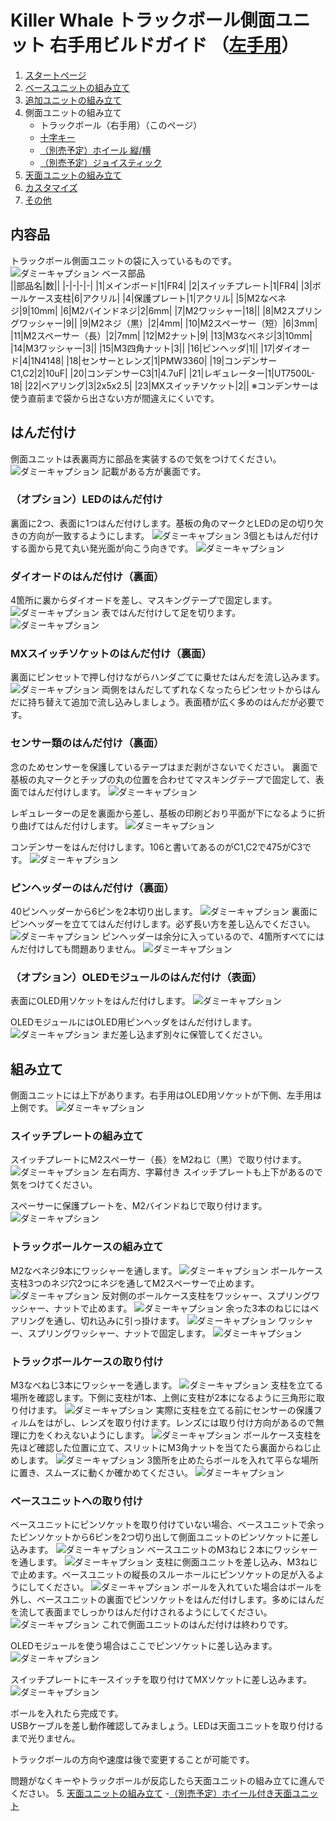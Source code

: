 # Killer Whale トラックボール側面ユニット 右手用ビルドガイド （[左手用](../左手用/側面ユニット_トラックボール.md)）

1. [スタートページ](../README.md)
2. [ベースユニットの組み立て](../右手用/2_ベースユニット.md)
3. [追加ユニットの組み立て](../右手用/3_追加ユニット.md)
4. 側面ユニットの組み立て
   - トラックボール（右手用）（このページ）
   - [十字キー](../右手用/4_側面ユニット_十字キー.md)
   - [（別売予定）ホイール 縦/横](../右手用/4_側面ユニット_ホイール.md)
   - [（別売予定）ジョイスティック](../右手用/4_側面ユニット_ジョイスティック.md)
5.  [天面ユニットの組み立て](../右手用/5_天面ユニット.md)
6. [カスタマイズ](../右手用/6_カスタマイズ.md)
7. [その他](../右手用/7_その他.md)

## 内容品
トラックボール側面ユニットの袋に入っているものです。
![ダミーキャプション ベース部品](../img/IMG_.jpeg)  
||部品名|数||
|-|-|-|-|
|1|メインボード|1|FR4|
|2|スイッチプレート|1|FR4|
|3|ボールケース支柱|6|アクリル|
|4|保護プレート|1|アクリル|
|5|M2なべネジ|9|10mm|
|6|M2バインドネジ|2|6mm|
|7|M2ワッシャー|18||
|8|M2スプリングワッシャー|9||
|9|M2ネジ（黒）|2|4mm|
|10|M2スペーサー（短）|6|3mm|
|11|M2スペーサー（長）|2|7mm|
|12|M2ナット|9|
|13|M3なべネジ|3|10mm|
|14|M3ワッシャー|3||
|15|M3四角ナット|3||
|16|ピンヘッダ|1||
|17|ダイオード|4|1N4148|
|18|センサーとレンズ|1|PMW3360|
|19|コンデンサーC1,C2|2|10uF|
|20|コンデンサーC3|1|4.7uF|
|21|レギュレーター|1|UT7500L-18|
|22|ベアリング|3|2x5x2.5|
|23|MXスイッチソケット|2||
※コンデンサーは使う直前まで袋から出さない方が間違えにくいです。

## はんだ付け
側面ユニットは表裏両方に部品を実装するので気をつけてください。
![ダミーキャプション ](../img/IMG_.jpeg)
記載がある方が裏面です。
### （オプション）LEDのはんだ付け
裏面に2つ、表面に1つはんだ付けします。基板の角のマークとLEDの足の切り欠きの方向が一致するようにします。
![ダミーキャプション ](../img/IMG_.jpeg)
3個ともはんだ付けする面から見て丸い発光面が向こう向きです。
![ダミーキャプション ](../img/IMG_.jpeg)

### ダイオードのはんだ付け（裏面）
4箇所に裏からダイオードを差し、マスキングテープで固定します。
![ダミーキャプション ](../img/IMG_.jpeg)
表ではんだ付けして足を切ります。
![ダミーキャプション ](../img/IMG_.jpeg)

### MXスイッチソケットのはんだ付け（裏面）
裏面にピンセットで押し付けながらハンダごてに乗せたはんだを流し込みます。
![ダミーキャプション ](../img/IMG_.jpeg)
両側をはんだしてずれなくなったらピンセットからはんだに持ち替えて追加で流し込みしましょう。表面積が広く多めのはんだが必要です。

### センサー類のはんだ付け（裏面）
念のためセンサーを保護しているテープはまだ剥がさないでください。
裏面で基板の丸マークとチップの丸の位置を合わせてマスキングテープで固定して、表面ではんだ付けします。
![ダミーキャプション ](../img/IMG_.jpeg)

レギュレーターの足を裏面から差し、基板の印刷どおり平面が下になるように折り曲げてはんだ付けします。
![ダミーキャプション ](../img/IMG_.jpeg)

コンデンサーをはんだ付けします。106と書いてあるのがC1,C2で475がC3です。
![ダミーキャプション ](../img/IMG_.jpeg)

### ピンヘッダーのはんだ付け（裏面）
40ピンヘッダーから6ピンを2本切り出します。
![ダミーキャプション ](../img/IMG_.jpeg)
裏面にピンヘッダーを立ててはんだ付けします。必ず長い方を差し込んでください。
![ダミーキャプション ](../img/IMG_.jpeg)
ピンヘッダーは余分に入っているので、4箇所すべてにはんだ付けしても問題ありません。
![ダミーキャプション ](../img/IMG_.jpeg)

### （オプション）OLEDモジュールのはんだ付け（表面）
表面にOLED用ソケットをはんだ付けします。
![ダミーキャプション ](../img/IMG_.jpeg)

OLEDモジュールにはOLED用ピンヘッダをはんだ付けします。
![ダミーキャプション ](../img/IMG_.jpeg)
まだ差し込まず別々に保管してください。

## 組み立て
側面ユニットには上下があります。右手用はOLED用ソケットが下側、左手用は上側です。
![ダミーキャプション ](../img/IMG_.jpeg)
### スイッチプレートの組み立て
スイッチプレートにM2スペーサー（長）をM2ねじ（黒）で取り付けます。
![ダミーキャプション 左右両方、字幕付き](../img/IMG_.jpeg)
スイッチプレートも上下があるので気をつけてください。
  
スペーサーに保護プレートを、M2バインドねじで取り付けます。
![ダミーキャプション ](../img/IMG_.jpeg)

### トラックボールケースの組み立て
M2なべネジ9本にワッシャーを通します。
![ダミーキャプション ](../img/IMG_.jpeg)
ボールケース支柱3つのネジ穴2つにネジを通してM2スペーサーで止めます。
![ダミーキャプション ](../img/IMG_.jpeg)
反対側のボールケース支柱をワッシャー、スプリングワッシャー、ナットで止めます。
![ダミーキャプション ](../img/IMG_.jpeg)
余った3本のねじにはベアリングを通し、切れ込みに引っ掛けます。
![ダミーキャプション ](../img/IMG_.jpeg)
ワッシャー、スプリングワッシャー、ナットで固定します。
![ダミーキャプション ](../img/IMG_.jpeg)

### トラックボールケースの取り付け
M3なべねじ3本にワッシャーを通します。
![ダミーキャプション ](../img/IMG_.jpeg)
支柱を立てる場所を確認します。下側に支柱が1本、上側に支柱が2本になるように三角形に取り付けます。
![ダミーキャプション ](../img/IMG_.jpeg)
実際に支柱を立てる前にセンサーの保護フィルムをはがし、レンズを取り付けます。レンズには取り付け方向があるので無理に力をくわえないようにします。
![ダミーキャプション ](../img/IMG_.jpeg)
ボールケース支柱を先ほど確認した位置に立て、スリットにM3角ナットを当てたら裏面からねじ止めします。
![ダミーキャプション ](../img/IMG_.jpeg)
3箇所を止めたらボールを入れて平らな場所に置き、スムーズに動くか確かめてください。
![ダミーキャプション ](../img/IMG_.jpeg)

### ベースユニットへの取り付け
ベースユニットにピンソケットを取り付けていない場合、ベースユニットで余ったピンソケットから6ピンを2つ切り出して側面ユニットのピンソケットに差し込みます。
![ダミーキャプション ](../img/IMG_.jpeg)
ベースユニットのM3ねじ２本にワッシャーを通します。
![ダミーキャプション ](../img/IMG_.jpeg)
支柱に側面ユニットを差し込み、M3ねじで止めます。ベースユニットの縦長のスルーホールにピンソケットの足が入るようにしてください。
![ダミーキャプション ](../img/IMG_.jpeg)
ボールを入れていた場合はボールを外し、ベースユニットの裏面でピンソケットをはんだ付けします。多めにはんだを流して表面までしっかりはんだ付けされるようにしてください。
![ダミーキャプション ](../img/IMG_.jpeg)
これで側面ユニットのはんだ付けは終わりです。

OLEDモジュールを使う場合はここでピンソケットに差し込みます。
![ダミーキャプション ](../img/IMG_.jpeg)

スイッチプレートにキースイッチを取り付けてMXソケットに差し込みます。
![ダミーキャプション ](../img/IMG_.jpeg)

ボールを入れたら完成です。  
USBケーブルを差し動作確認してみましょう。LEDは天面ユニットを取り付けるまで光りません。

トラックボールの方向や速度は後で変更することが可能です。


問題がなくキーやトラックボールが反応したら天面ユニットの組み立てに進んでください。
5. [天面ユニットの組み立て](../右手用/天面ユニット.md)
    -[（別売予定）ホイール付き天面ユニット](../右手用/ホイール付き天面ユニット.md)
